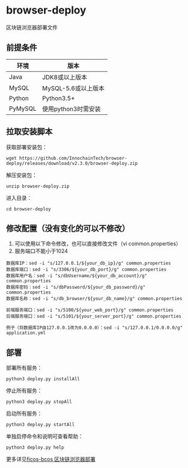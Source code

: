 # browser-deploy
区块链浏览器部署文件

## 前提条件

|  环境   | 版本  |
|  ----  | ----  |
| Java  | JDK8或以上版本 |
| MySQL  | MySQL-5.6或以上版本 |
| Python  | Python3.5+ |
| PyMySQL  | 使用python3时需安装 |

## 拉取安装脚本

获取部署安装包：
```shell
wget https://github.com/InnochainTech/browser-deploy/releases/download/v2.3.0/browser-deploy.zip
```
解压安装包：
```shell
unzip browser-deploy.zip
```
进入目录：
```shell
cd browser-deploy
```

## 修改配置（没有变化的可以不修改）
1. 可以使用以下命令修改，也可以直接修改文件（vi common.properties）
2. 服务端口不能小于1024
```properties
数据库IP：sed -i "s/127.0.0.1/${your_db_ip}/g" common.properties
数据库端口：sed -i "s/3306/${your_db_port}/g" common.properties
数据库用户名：sed -i "s/dbUsername/${your_db_account}/g" common.properties
数据库密码：sed -i "s/dbPassword/${your_db_password}/g" common.properties
数据库名称：sed -i "s/db_browser/${your_db_name}/g" common.properties

前端服务端口：sed -i "s/5100/${your_web_port}/g" common.properties
后端服务端口：sed -i "s/5101/${your_server_port}/g" common.properties

例子（将数据库IP由127.0.0.1改为0.0.0.0）：sed -i "s/127.0.0.1/0.0.0.0/g" application.yml
```
## 部署
部署所有服务：
```shell
python3 deploy.py installAll
```
停止所有服务：
```shell
python3 deploy.py stopAll
```
启动所有服务：
```shell
python3 deploy.py startAll
```
单独启停命令和说明可查看帮助：
```shell
python3 deploy.py help
```
更多详见[ficos-bcos  区块链浏览器部署](https://fisco-bcos-documentation.readthedocs.io/zh_CN/latest/docs/browser/deploy.html#id2)





